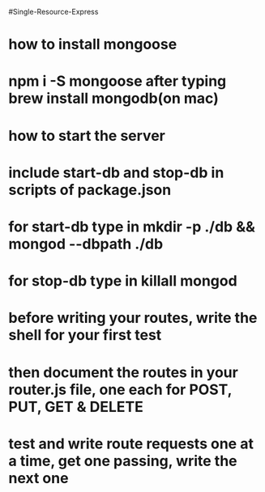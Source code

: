 #Single-Resource-Express

# how to install mongoose
# npm i -S mongoose after typing brew install mongodb(on mac)

# how to start the server
# include start-db and stop-db in scripts of package.json
# for start-db type in mkdir -p ./db && mongod --dbpath ./db
# for stop-db type in killall mongod

# before writing your routes, write the shell for your first test
# then document the routes in your router.js file, one each for POST, PUT, GET & DELETE
# test and write route requests one at a time, get one passing, write the next one
